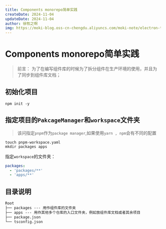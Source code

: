 ```yaml
---
title: Components monorepo简单实践
createDate: 2024-11-04
updateDate: 2024-11-04
author: 徐牧之啊
img: https://moki-blog.oss-cn-chengdu.aliyuncs.com/moki-note/electron-typeorm.png
---
```


# Components monorepo简单实践

> 前言： 为了在编写组件库的时候为了拆分组件在生产环境的使用，并且为了同步到组件库文档；

## 初始化项目

```shell
npm init -y
```

## 指定项目的`PakcageManager`和`workspace`文件夹

> 该问指定`pnpm`作为`package manager`,如果使用`yarn , npm`会有不同的配置

```shell
touch pnpm-workspace.yaml
mkdir packages apps
```

指定`workspace`的文件夹：

```yaml
packages:
  - 'packages/**'
  - 'apps/**'
```

## 目录说明

```markdown
Root
├── packages --- 用作组件库的文件夹
├── apps --- 用作其他多个仓库的入口文件夹，例如放组件库文档或者其余项目
├── package.json
└── tsconfig.json
```

